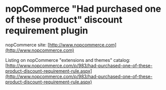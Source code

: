 ﻿nopCommerce "Had purchased one of these product" discount requirement plugin
===========

nopCommerce site: [http://www.nopcommerce.com](http://www.nopcommerce.com)

Listing on nopCommerce "extensions and themes" catalog: [http://www.nopcommerce.com/p/983/had-purchased-one-of-these-product-discount-requirement-rule.aspx](http://www.nopcommerce.com/p/983/had-purchased-one-of-these-product-discount-requirement-rule.aspx)
